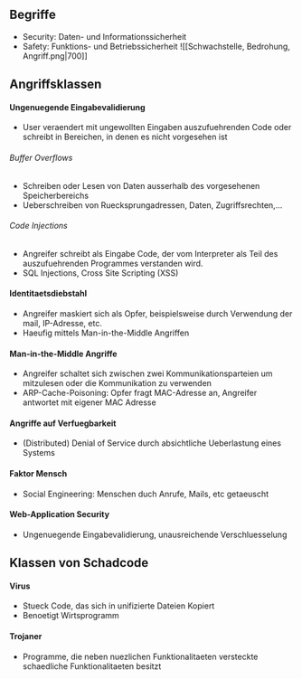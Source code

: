 ## Begriffe
- Security: Daten- und Informationssicherheit
- Safety: Funktions- und Betriebssicherheit
 ![[Schwachstelle, Bedrohung, Angriff.png|700]]
## Angriffsklassen
#### Ungenuegende Eingabevalidierung
- User veraendert mit ungewollten Eingaben auszufuehrenden Code oder schreibt in Bereichen, in denen es nicht vorgesehen ist
###### Buffer Overflows
- Schreiben oder Lesen von Daten ausserhalb des vorgesehenen Speicherbereichs
- Ueberschreiben von Ruecksprungadressen, Daten, Zugriffsrechten,...
###### Code Injections
- Angreifer schreibt als Eingabe Code, der vom Interpreter als Teil des auszufuehrenden Programmes verstanden wird. 
- SQL Injections, Cross Site Scripting (XSS)
#### Identitaetsdiebstahl
- Angreifer maskiert sich als Opfer, beispielsweise durch Verwendung der mail, IP-Adresse, etc.
- Haeufig mittels Man-in-the-Middle Angriffen
#### Man-in-the-Middle Angriffe
- Angreifer schaltet sich zwischen zwei Kommunikationsparteien um mitzulesen oder die Kommunikation zu verwenden
- ARP-Cache-Poisoning: Opfer fragt MAC-Adresse an, Angreifer antwortet mit eigener MAC Adresse
#### Angriffe auf Verfuegbarkeit
- (Distributed) Denial of Service durch absichtliche Ueberlastung eines Systems
#### Faktor Mensch 
- Social Engineering: Menschen duch Anrufe, Mails, etc getaeuscht
#### Web-Application Security
- Ungenuegende Eingabevalidierung, unausreichende Verschluesselung
## Klassen von Schadcode
#### Virus
- Stueck Code, das sich in unifizierte Dateien Kopiert
- Benoetigt Wirtsprogramm
#### Trojaner
 - Programme, die neben nuezlichen Funktionalitaeten versteckte schaedliche Funktionalitaeten besitzt
